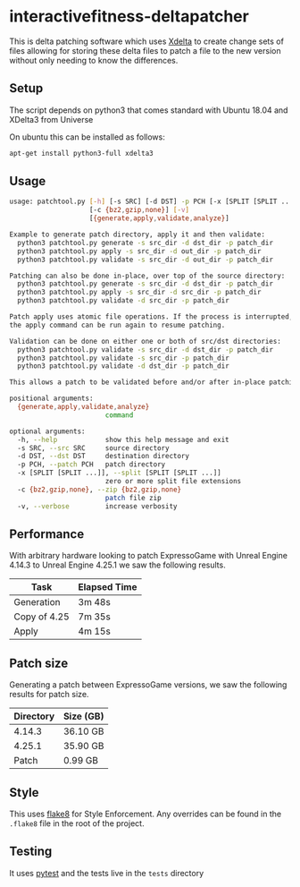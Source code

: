 # interactivefitness-deltapatcher

This is delta patching software which uses [Xdelta](http://xdelta.org/) to create change sets of files allowing for storing these delta files to
patch a file to the new version without only needing to know the differences.


## Setup

The script depends on python3 that comes standard with Ubuntu 18.04 and XDelta3 from Universe
 
On ubuntu this can be installed as follows:

```bash
apt-get install python3-full xdelta3
```

## Usage

```bash
usage: patchtool.py [-h] [-s SRC] [-d DST] -p PCH [-x [SPLIT [SPLIT ...]]]
                    [-c {bz2,gzip,none}] [-v]
                    [{generate,apply,validate,analyze}]

Example to generate patch directory, apply it and then validate:
  python3 patchtool.py generate -s src_dir -d dst_dir -p patch_dir
  python3 patchtool.py apply -s src_dir -d out_dir -p patch_dir
  python3 patchtool.py validate -s src_dir -d out_dir -p patch_dir

Patching can also be done in-place, over top of the source directory:
  python3 patchtool.py generate -s src_dir -d dst_dir -p patch_dir
  python3 patchtool.py apply -s src_dir -d src_dir -p patch_dir
  python3 patchtool.py validate -d src_dir -p patch_dir

Patch apply uses atomic file operations. If the process is interrupted,
the apply command can be run again to resume patching.

Validation can be done on either one or both of src/dst directories:
  python3 patchtool.py validate -s src_dir -d dst_dir -p patch_dir
  python3 patchtool.py validate -s src_dir -p patch_dir
  python3 patchtool.py validate -d dst_dir -p patch_dir

This allows a patch to be validated before and/or after in-place patching.

positional arguments:
  {generate,apply,validate,analyze}
                        command

optional arguments:
  -h, --help            show this help message and exit
  -s SRC, --src SRC     source directory
  -d DST, --dst DST     destination directory
  -p PCH, --patch PCH   patch directory
  -x [SPLIT [SPLIT ...]], --split [SPLIT [SPLIT ...]]
                        zero or more split file extensions
  -c {bz2,gzip,none}, --zip {bz2,gzip,none}
                        patch file zip
  -v, --verbose         increase verbosity
```


## Performance

With arbitrary hardware looking to patch ExpressoGame with Unreal Engine 4.14.3 to Unreal Engine 4.25.1 we saw the following results.

| Task         | Elapsed Time |
|--------------|--------------|
| Generation   |  3m 48s      |
| Copy of 4.25 |  7m 35s      |
| Apply        |  4m 15s      |

## Patch size

Generating a patch between ExpressoGame versions, we saw the following results for patch size.

|  Directory   |  Size (GB)   |
|--------------|--------------|
|  4.14.3      |  36.10 GB    |
|  4.25.1      |  35.90 GB    |
|  Patch       |   0.99 GB    |

## Style

This uses [flake8](https://flake8.pycqa.org/en/latest/) for Style Enforcement.
Any overrides can be found in the `.flake8` file in the root of the project.

## Testing

It uses [pytest](https://docs.pytest.org/en/stable/contents.html) and the tests live in the `tests` directory
